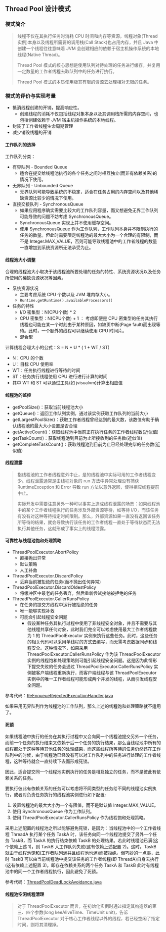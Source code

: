 ## Thread Pool 设计模式

### 模式简介

> 线程不仅在其执行任务时消耗 CPU 时间和内存等资源，线程对象(Thread 实例)本身以及线程所需要的调用栈(Call Stack)也占用内存，并且
> Java 中创建一个线程往往意味着 JVM 会创建相应的依赖于宿主机操作系统的本地线程(Native Thread)。
>
> Thread Pool 模式的核心思想是使用队列对待处理的任务进行缓存，并复用一定数量的工作者线程去取队列中的任务进行执行。
>
> Thread Pool 模式的本质使用极其有限的资源去处理相对无限的任务。

### 模式的评价与实现考量

- 抵消线程创建的开销，提高响应性。
    - 创建线程的消耗不仅包括线程对象本身以及其调用栈所需的内存空间，也包括创建依赖于 JVM 宿主机操作系统的本地线程。
- 封装了工作者线程生命周期管理
- 减少销毁线程的开销

#### 工作队列的选择

工作队列分类：

- 有界队列 - Bounded Queue
    - 适合在提交给线程池执行的各个任务之间时相互独立(而非有依赖关系)的情况下使用。
- 无界队列 - Unbounded Queue
    - 无界队列可能导致系统的不稳定，适合在任务占用的内存空间以及其他稀缺资源比较少的情况下使用。
- 直接交接队列 - SynchronousQueue
    - 如果应用程序确实需要比较大的工作队列容量，而又想避免无界工作队列可能导致的问题不妨考虑 SynchronousQueue。
    - SynchronousQueue 实现上并不使用缓存空间。
    - 使用 SynchronousQueue 作为工作队列，工作队列本身并不限制执行的任务的数量。但此时需要限定线程池的最大大小为一个合理的有限制，而不是
      Integer.MAX_VALUE，否则可能导致线程池中的工作者线程的数量一直增加到系统资源所无法承受为止。

#### 线程池大小调整

合理的线程池大小取决于该线程池所要处理的任务的特性、系统资源状况以及任务所使用的稀缺资源状况等因素。

- 系统资源状况
    - 主要考虑系统 CPU 个数以及 JVM 堆内存大小。
    - `Runtime.getRuntime().availableProcessors()`
- 任务的特性
    - I/O 密集型：N(CPU个数) * 2
    - CPU 密集型：N(CPU个数) + 1 ： 考虑即便是 CPU 密集型的任务其执行线程也可能在某一个时刻由于某种原因，如缺页中断(Page
      fault)而出现等待。此时，一个额外的线程可以继续使用 CPU 时间片。
    - 混合型

计算线程合理大小的公式：S = N * U * ( 1 + WT / ST)

- N：CPU 的个数
- U：目标 CPU 使用率
- WT：任务执行线程进行等待的时间
- ST：任务执行线程使用 CPU 进行进行计算的时间
- 其中 WT 和 ST 可以通过工具(如 jvisualvm)计算出相应值

#### 线程池的监控

- getPoolSize()：获取当前线程池大小
- getQueue()：返回工作队列实例，通过该实例获取工作队列的当前大小
- getLargestPoolSize()：获取工作者线程曾经达到的最大数，该数值有助于确认线程池的最大大小设置是否合理
- getActiveCount()：获取线程池中当前正在执行任务的工作者线程数(近似值)
- getTaskCount()：获取线程池到目前为止所接收到的任务数(近似值)
- getCompleteTaskCount()：获取线程池到目前为止已经处理完毕的任务数(近似值)

#### 线程泄露

> 指线程池的工作者线程意外中止，是的线程池中实际可用的工作者线程变少。线程泄露通常是由线程对象的 run 方法中异常处理没有捕获
> RuntimeException 和 Error 导致 run 方法以意外返回，使得相应线程提前中止。
>
> 实际开发中需要注意另外一种可以事实上造成线程泄露的场景：如果线程池中的某个工作者线程执行的任务涉及外部资源等待，如等待
> I/O，而该任务有没有对这种等待指定时间限制。那么，外部资源如果一直没有返回该任务所等待的结果，就会导致执行该任务的工作者线程一直处于等待状态而无法执行其他任务，这就形成了事实上的线程泄露。

#### 可靠性与线程池饱和处理策略

- ThreadPoolExecutor.AbortPolicy
    - 直接抛出异常
    - 默认策略
    - 人工补救
- ThreadPoolExecutor.DiscardPolicy
    - 丢弃当前被拒绝的任务(而不抛出任何异常)
- ThreadPoolExecutor.DiscardOldestPolicy
    - 将缓冲区中最老的任务丢弃，然后重新尝试接纳被拒绝的任务
- ThreadPoolExecutor.CallerRunsPolicy
    - 在任务的提交方线程中运行被拒绝的任务
    - 唯一能够实现补救
    - 可能会引起线程安全问题
        - 假设某种任务其执行过程中使用了非线程安全对象，并且不需要与其他线程共享任何对象，此时我们完全可以考虑使用最大工作者线程数为
          1 的 ThreadPoolExecutor 实例来执行这些任务。此时，这些任务的相关代码可以采用单线程的方式去编写，而无需考虑数据同步和线程安全。这种情况下，如果采用
          ThreadPoolExecutor.CallerRunsPolicy 作为该 ThreadPoolExecutor 实例的线程饱和处理策略则可能引起线程安全问题。这是因为此情形下提交失败的任务会通过
          ThreadPoolExecutor.CallerRunsPolicy 实例被客户端线程重新执行，而客户端线程与该 ThreadPoolExecutor
          实例中的唯一工作者线程可能形成两个并发的线程，从而引发线程安全问题。

参考代码：[ReEnqueueRejectedExecutionHandler.java](ReEnqueueRejectedExecutionHandler.java)

如果采用无界队列作为线程池的工作队列，那么上述的线程饱和处理策略就不适用了。

#### 死锁

如果线程池中执行的任务在其执行过程中又会向同一个线程池提交另外一个任务，而前一个任务的执行结束又依赖于后一个任务的执行结果，那么当线程池中所有的线程都处于这种等待其他任务的处理结果，而这些线程所等待的任务仍然还在工作队列中的时候，由于线程池已经没有可以对工作队列中的任务进行处理的工作者线程，这种等待就会一直持续下去而形成死锁。

因此，适合提交同一个线程池实例执行的任务是相互独立的任务，而不是彼此有依赖关系的任务。

要执行彼此有依赖关系的任务可以考虑将不同类型的任务给不同的线程池实例执行，或者对负责任务执行的线程池实例进行如下配置:

1. 设置线程池的最大大小为一个有限值，而不是默认值 Integer.MAX_VALUE。
2. 使用 SynchronousQueue 作为工作队列。
3. 使用 ThreadPoolExecutor.CallerRunsPolicy 作为线程饱和处理策略。

采用上述配置的线程池之所以能够避免死锁，是因为：当线程池中的一个工作者线程 ThreadA 执行某个任务 TaskA
时，该任务向同一个线程池提交了另外一个任务 TaskB，而 TaskA 的执行结束依赖 TaskB 的处理结果。若此时线程池已满(这个依赖上述
1)，则 TaskB 入工作队列失败(这有依赖上述配置 2)。这时，TaskB 就由于线程池饱和(工作者队列满并且线程池也满)而被拒绝。但巧妙的一点事，此时
TaskB 可以由当前线程池中提交该任务的工作者线程(即 ThreadA)自身去执行(这有依赖上述配置 3)，即存在依赖关系的两个任务 TaskA
和 TaskB 此时有线程池中的同一个工作者线程执行，因此避免了死锁。

参考代码：[ThreadPoolDeadLockAvoidance.java](ThreadPoolDeadLockAvoidance.java)

#### 线程池空闲线程清理

> 对于 ThreadPoolExecutor 而言，在初始化实例时通过指定其构造器的第三、四个参数(long keeAliveTime、TimeUnit unit)，告诉
> ThreadPoolExecutor 对于核心工作者线程以外的线程，若已经空闲了指定时间，则将其清理掉。

